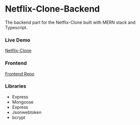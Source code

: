 # Netflix-Clone-Backend
 
The backend part for the Netflix-Clone built with MERN stack and Typescript.


### Live Demo
[Netflix-Clone](https://ty-netflix-clone.fly.dev/)

### Frontend 
[Frontend Repo](https://github.com/tymc47/netflix-clone)

### Libraries
- Express
- Mongoose
- Express
- Jsonwebtoken
- bcrypt
